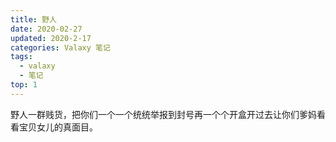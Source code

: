 ```yaml
---
title: 野人
date: 2020-02-27
updated: 2020-2-17
categories: Valaxy 笔记
tags:
  - valaxy
  - 笔记
top: 1
---
```

野人一群贱货，把你们一个一个统统举报到封号再一个个开盒开过去让你们爹妈看看宝贝女儿的真面目。
